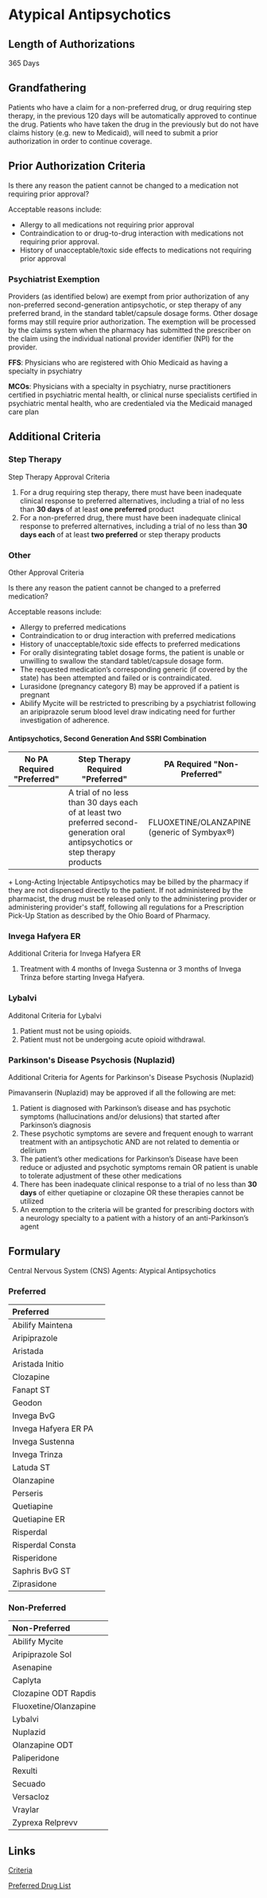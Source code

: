 # Atypical Antipsychotics

## Length of Authorizations

365 Days

## Grandfathering

Patients who have a claim for a non-preferred drug, or drug requiring step therapy, in the previous 120 days will be automatically approved to continue the drug. Patients who have taken the drug in the previously but do not have claims history (e.g. new to Medicaid), will need to submit a prior authorization in order to continue coverage.

## Prior Authorization Criteria

Is there any reason the patient cannot be changed to a medication not requiring prior approval?

Acceptable reasons include:

-   Allergy to all medications not requiring prior approval
-   Contraindication to or drug-to-drug interaction with medications not requiring prior approval.
-   History of unacceptable/toxic side effects to medications not requiring prior approval

### Psychiatrist Exemption

Providers (as identified below) are exempt from prior authorization of any non-preferred second-generation antipsychotic, or step therapy of any preferred brand, in the standard tablet/capsule dosage forms. Other dosage forms may still require prior authorization. The exemption will be processed by the claims system when the pharmacy has submitted the prescriber on the claim using the individual national provider identifier (NPI) for the provider.

**FFS**: Physicians who are registered with Ohio Medicaid as having a specialty in psychiatry

**MCOs**: Physicians with a specialty in psychiatry, nurse practitioners certified in psychiatric mental health, or clinical nurse specialists certified in psychiatric mental health, who are credentialed via the Medicaid managed care plan

## Additional Criteria

### Step Therapy

Step Therapy Approval Criteria

1.  For a drug requiring step therapy, there must have been inadequate clinical response to preferred alternatives, including a trial of no less than **30 days** of at least **one preferred** product
2.  For a non-preferred drug, there must have been inadequate clinical response to preferred alternatives, including a trial of no less than **30 days each** of at least **two preferred** or step therapy products

### Other

Other Approval Criteria

Is there any reason the patient cannot be changed to a preferred medication?

Acceptable reasons include:

-   Allergy to preferred medications
-   Contraindication to or drug interaction with preferred medications
-   History of unacceptable/toxic side effects to preferred medications
-   For orally disintegrating tablet dosage forms, the patient is unable or unwilling to swallow the standard tablet/capsule dosage form.
-   The requested medication’s corresponding generic (if covered by the state) has been attempted and failed or is contraindicated.
-   Lurasidone (pregnancy category B) may be approved if a patient is pregnant
-   Abilify Mycite will be restricted to prescribing by a psychiatrist following an aripiprazole serum blood level draw indicating need for further investigation of adherence.

#### Antipsychotics, Second Generation And SSRI Combination

| **No PA Required "Preferred"** | **Step Therapy Required "Preferred"** | **PA Required "Non-Preferred"** |
| ------------------------------ | ------------------------------------- | ------------------------------- |
|                                | A trial of no less than 30 days each of at least two preferred second- generation oral antipsychotics or step therapy products | FLUOXETINE/OLANZAPINE (generic of Symbyax®) |

\+ Long-Acting Injectable Antipsychotics may be billed by the pharmacy if they are not dispensed directly to the patient. If not administered by the pharmacist, the drug must be released only to the administering provider or administering provider's staff, following all regulations for a Prescription Pick-Up Station as described by the Ohio Board of Pharmacy.

### Invega Hafyera ER

Additional Criteria for Invega Hafyera ER

1.  Treatment with 4 months of Invega Sustenna or 3 months of Invega Trinza before starting Invega Hafyera.

### Lybalvi

Additonal Criteria for Lybalvi

1.  Patient must not be using opioids.
2.  Patient must not be undergoing acute opioid withdrawal.

### Parkinson's Disease Psychosis (Nuplazid)

Additional Criteria for Agents for Parkinson's Disease Psychosis (Nuplazid)

Pimavanserin (Nuplazid) may be approved if all the following are met:

1.  Patient is diagnosed with Parkinson’s disease and has psychotic symptoms (hallucinations and/or delusions) that started after Parkinson’s diagnosis
2.  These psychotic symptoms are severe and frequent enough to warrant treatment with an antipsychotic AND are not related to dementia or delirium
3.  The patient’s other medications for Parkinson’s Disease have been reduce or adjusted and psychotic symptoms remain OR patient is unable to tolerate adjustment of these other medications
4.  There has been inadequate clinical response to a trial of no less than **30 days** of either quetiapine or clozapine OR these therapies cannot be utilized
5.  An exemption to the criteria will be granted for prescribing doctors with a neurology specialty to a patient with a history of an anti-Parkinson’s agent

## Formulary

Central Nervous System (CNS) Agents: Atypical Antipsychotics

### Preferred

| Preferred            |      |
| :------------------- | ---: |
| Abilify Maintena     |      |
| Aripiprazole         |      |
| Aristada             |      |
| Aristada Initio      |      |
| Clozapine            |      |
| Fanapt ST            |      |
| Geodon               |      |
| Invega BvG           |      |
| Invega Hafyera ER PA |      |
| Invega Sustenna      |      |
| Invega Trinza        |      |
| Latuda ST            |      |
| Olanzapine           |      |
| Perseris             |      |
| Quetiapine           |      |
| Quetiapine ER        |      |
| Risperdal            |      |
| Risperdal Consta     |      |
| Risperidone          |      |
| Saphris BvG ST       |      |
| Ziprasidone          |      |

### Non-Preferred

| Non-Preferred         |      |
| :-------------------- | ---: |
| Abilify Mycite        |      |
| Aripiprazole Sol      |      |
| Asenapine             |      |
| Caplyta               |      |
| Clozapine ODT Rapdis  |      |
| Fluoxetine/Olanzapine |      |
| Lybalvi               |      |
| Nuplazid              |      |
| Olanzapine ODT        |      |
| Paliperidone          |      |
| Rexulti               |      |
| Secuado               |      |
| Versacloz             |      |
| Vraylar               |      |
| Zyprexa Relprevv      |      |

## Links

[Criteria](https://pharmacy.medicaid.ohio.gov/sites/default/files/20220415_UPDL_Criteria_FINAL_.pdf#page=30)

[Preferred Drug List](https://pharmacy.medicaid.ohio.gov/sites/default/files/20220701_UPDL_FINAL.pdf#page=14)
